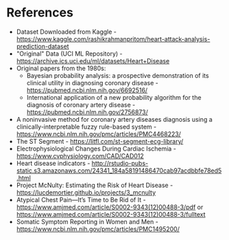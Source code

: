# References
- Dataset Downloaded from Kaggle - https://www.kaggle.com/rashikrahmanpritom/heart-attack-analysis-prediction-dataset
- "Original" Data (UCI ML Repository) - https://archive.ics.uci.edu/ml/datasets/Heart+Disease
- Original papers from the 1980s:
  - Bayesian probability analysis: a prospective demonstration of its clinical utility in diagnosing coronary disease - https://pubmed.ncbi.nlm.nih.gov/6692516/
  - International application of a new probability algorithm for the diagnosis of coronary artery disease - https://pubmed.ncbi.nlm.nih.gov/2756873/
- A noninvasive method for coronary artery diseases diagnosis using a clinically-interpretable fuzzy rule-based system - https://www.ncbi.nlm.nih.gov/pmc/articles/PMC4468223/
- The ST Segment - https://litfl.com/st-segment-ecg-library/
- Electrophysiological Changes During Cardiac Ischemia - https://www.cvphysiology.com/CAD/CAD012
- Heart disease indicators - http://rstudio-pubs-static.s3.amazonaws.com/24341_184a58191486470cab97acdbbfe78ed5.html
- Project McNulty: Estimating the Risk of Heart Disease - https://lucdemortier.github.io/projects/3_mcnulty
- Atypical Chest Pain—It’s Time to Be Rid of It - https://www.amjmed.com/article/S0002-9343(12)00488-3/pdf or https://www.amjmed.com/article/S0002-9343(12)00488-3/fulltext
- Somatic Symptom Reporting in Women and Men - https://www.ncbi.nlm.nih.gov/pmc/articles/PMC1495200/